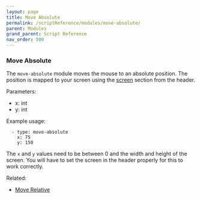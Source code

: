 ```yaml
---
layout: page
title: Move Absolute
permalink: /scriptReference/modules/move-absolute/
parent: Modules
grand_parent: Script Reference
nav_order: 500
---
```


### Move Absolute

The `move-absolute` module moves the mouse to an absolute position. The position is mapped to your screen using the [screen](../../header/#screen) section from the header.

Parameters:
  - x: int
  - y: int

Example usage:
```
  - type: move-absolute
    x: 75
    y: 150
```

The `x` and `y` values need to be between 0 and the width and height of the screen. You will have to set the screen in the header properly for this to work correctly.

Related:
  - [Move Relative](../move-relative/)

